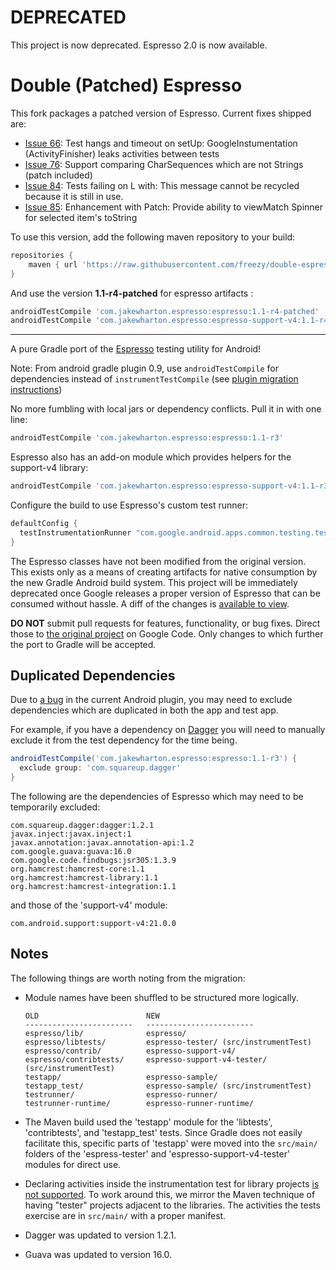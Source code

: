 # DEPRECATED

This project is now deprecated. Espresso 2.0 is now available.


Double (Patched) Espresso
===========================

This fork packages a patched version of Espresso. Current fixes shipped are:

* [Issue 66](https://code.google.com/p/android-test-kit/issues/detail?id=66): Test hangs and timeout on setUp: GoogleInstumentation (ActivityFinisher) leaks activities between tests
* [Issue 76](https://code.google.com/p/android-test-kit/issues/detail?id=76):	Support comparing CharSequences which are not Strings (patch included)
* [Issue 84](https://code.google.com/p/android-test-kit/issues/detail?id=84): Tests failing on L with: This message cannot be recycled because it is still in use.
* [Issue 85](https://code.google.com/p/android-test-kit/issues/detail?id=85): Enhancement with Patch: Provide ability to viewMatch Spinner for selected item's toString

To use this version, add the following maven repository to your build:
```groovy
repositories {
    maven { url 'https://raw.githubusercontent.com/freezy/double-espresso/maven-repo' }
}
```

And use the version __1.1-r4-patched__ for espresso artifacts :
```groovy
androidTestCompile 'com.jakewharton.espresso:espresso:1.1-r4-patched'
androidTestCompile 'com.jakewharton.espresso:espresso-support-v4:1.1-r4-patched'
```

*******************************************************************************

A pure Gradle port of the [Espresso][1] testing utility for Android!

Note: From android gradle plugin 0.9, use ``androidTestCompile`` for dependencies instead of ``instrumentTestCompile`` (see [plugin migration instructions][6])

No more fumbling with local jars or dependency conflicts. Pull it in with one line:
```groovy
androidTestCompile 'com.jakewharton.espresso:espresso:1.1-r3'
```
Espresso also has an add-on module which provides helpers for the support-v4 library:
```groovy
androidTestCompile 'com.jakewharton.espresso:espresso-support-v4:1.1-r3'
```

Configure the build to use Espresso's custom test runner:
```groovy
defaultConfig {
  testInstrumentationRunner "com.google.android.apps.common.testing.testrunner.GoogleInstrumentationTestRunner"
}
```

The Espresso classes have not been modified from the original version. This exists only as a means
of creating artifacts for native consumption by the new Gradle Android build system. This project
will be immediately deprecated once Google releases a proper version of Espresso that can be
consumed without hassle. A diff of the changes is [available to view][5].

**DO NOT** submit pull requests for features, functionality, or bug fixes. Direct those to
[the original project][1] on Google Code. Only changes to which further the port to Gradle will be
accepted.



Duplicated Dependencies
-----------------------

Due to [a bug][3] in the current Android plugin, you may need to exclude dependencies which are
duplicated in both the app and test app.

For example, if you have a dependency on [Dagger][4] you will need to manually exclude it from
the test dependency for the time being.
```groovy
androidTestCompile('com.jakewharton.espresso:espresso:1.1-r3') {
  exclude group: 'com.squareup.dagger'
}
```

The following are the dependencies of Espresso which may need to be temporarily excluded:
```
com.squareup.dagger:dagger:1.2.1
javax.inject:javax.inject:1
javax.annotation:javax.annotation-api:1.2
com.google.guava:guava:16.0
com.google.code.findbugs:jsr305:1.3.9
org.hamcrest:hamcrest-core:1.1
org.hamcrest:hamcrest-library:1.1
org.hamcrest:hamcrest-integration:1.1
```
and those of the 'support-v4' module:
```
com.android.support:support-v4:21.0.0
```



Notes
-----

The following things are worth noting from the migration:

 *  Module names have been shuffled to be structured more logically.

        OLD                        NEW
        ------------------------   ------------------------
        espresso/lib/              espresso/
        espresso/libtests/         espresso-tester/ (src/instrumentTest)
        espresso/contrib/          espresso-support-v4/
        espresso/contribtests/     espresso-support-v4-tester/ (src/instrumentTest)
        testapp/                   espresso-sample/
        testapp_test/              espresso-sample/ (src/instrumentTest)
        testrunner/                espresso-runner/
        testrunner-runtime/        espresso-runner-runtime/

 * The Maven build used the 'testapp' module for the 'libtests', 'contribtests', and 'testapp_test'
   tests. Since Gradle does not easily facilitate this, specific parts of 'testapp' were moved into
   the `src/main/` folders of the 'espress-tester' and 'espresso-support-v4-tester' modules for
   direct use.
 * Declaring activities inside the instrumentation test for library projects [is not supported][2].
   To work around this, we mirror the Maven technique of having "tester" projects adjacent to the
   libraries. The activities the tests exercise are in `src/main/` with a proper manifest.
 * Dagger was updated to version 1.2.1.
 * Guava was updated to version 16.0.






 [1]: https://code.google.com/p/android-test-kit/
 [2]: http://b.android.com/57819
 [3]: http://b.android.com/65445
 [4]: http://square.github.io/dagger
 [5]: https://github.com/JakeWharton/double-espresso/compare/master...gradle
 [6]: http://tools.android.com/tech-docs/new-build-system/migrating_to_09
